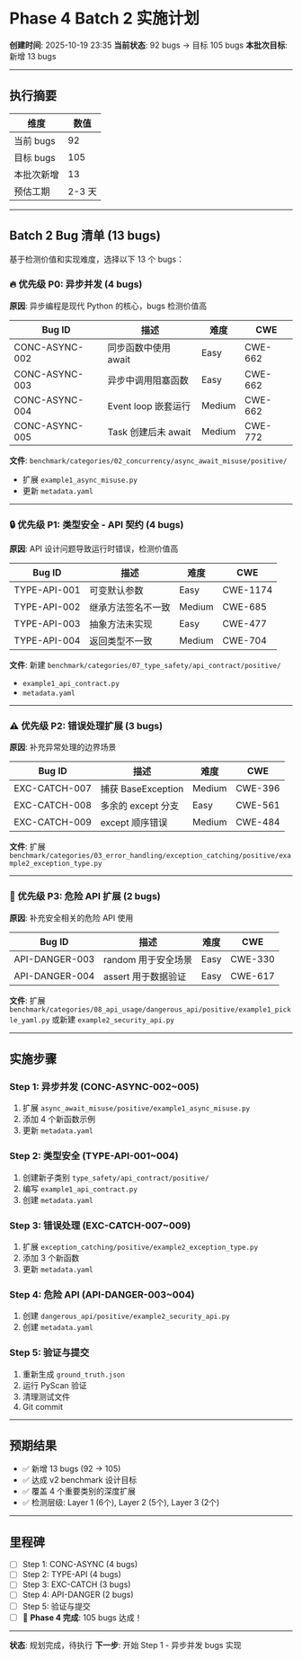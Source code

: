 # Phase 4 Batch 2 实施计划

**创建时间**: 2025-10-19 23:35
**当前状态**: 92 bugs → 目标 105 bugs
**本批次目标**: 新增 13 bugs

---

## 执行摘要

| 维度 | 数值 |
|------|------|
| 当前 bugs | 92 |
| 目标 bugs | 105 |
| 本批次新增 | 13 |
| 预估工期 | 2-3 天 |

---

## Batch 2 Bug 清单 (13 bugs)

基于检测价值和实现难度，选择以下 13 个 bugs：

### 🔥 优先级 P0: 异步并发 (4 bugs)

**原因**: 异步编程是现代 Python 的核心，bugs 检测价值高

| Bug ID | 描述 | 难度 | CWE |
|--------|------|------|-----|
| CONC-ASYNC-002 | 同步函数中使用 await | Easy | CWE-662 |
| CONC-ASYNC-003 | 异步中调用阻塞函数 | Easy | CWE-662 |
| CONC-ASYNC-004 | Event loop 嵌套运行 | Medium | CWE-662 |
| CONC-ASYNC-005 | Task 创建后未 await | Medium | CWE-772 |

**文件**: `benchmark/categories/02_concurrency/async_await_misuse/positive/`
- 扩展 `example1_async_misuse.py`
- 更新 `metadata.yaml`

---

### 🔒 优先级 P1: 类型安全 - API 契约 (4 bugs)

**原因**: API 设计问题导致运行时错误，检测价值高

| Bug ID | 描述 | 难度 | CWE |
|--------|------|------|-----|
| TYPE-API-001 | 可变默认参数 | Easy | CWE-1174 |
| TYPE-API-002 | 继承方法签名不一致 | Medium | CWE-685 |
| TYPE-API-003 | 抽象方法未实现 | Easy | CWE-477 |
| TYPE-API-004 | 返回类型不一致 | Medium | CWE-704 |

**文件**: 新建 `benchmark/categories/07_type_safety/api_contract/positive/`
- `example1_api_contract.py`
- `metadata.yaml`

---

### ⚠️ 优先级 P2: 错误处理扩展 (3 bugs)

**原因**: 补充异常处理的边界场景

| Bug ID | 描述 | 难度 | CWE |
|--------|------|------|-----|
| EXC-CATCH-007 | 捕获 BaseException | Medium | CWE-396 |
| EXC-CATCH-008 | 多余的 except 分支 | Easy | CWE-561 |
| EXC-CATCH-009 | except 顺序错误 | Medium | CWE-484 |

**文件**: 扩展 `benchmark/categories/03_error_handling/exception_catching/positive/example2_exception_type.py`

---

### 💾 优先级 P3: 危险 API 扩展 (2 bugs)

**原因**: 补充安全相关的危险 API 使用

| Bug ID | 描述 | 难度 | CWE |
|--------|------|------|-----|
| API-DANGER-003 | random 用于安全场景 | Easy | CWE-330 |
| API-DANGER-004 | assert 用于数据验证 | Easy | CWE-617 |

**文件**: 扩展 `benchmark/categories/08_api_usage/dangerous_api/positive/example1_pickle_yaml.py`
或新建 `example2_security_api.py`

---

## 实施步骤

### Step 1: 异步并发 (CONC-ASYNC-002~005)
1. 扩展 `async_await_misuse/positive/example1_async_misuse.py`
2. 添加 4 个新函数示例
3. 更新 `metadata.yaml`

### Step 2: 类型安全 (TYPE-API-001~004)
1. 创建新子类别 `type_safety/api_contract/positive/`
2. 编写 `example1_api_contract.py`
3. 创建 `metadata.yaml`

### Step 3: 错误处理 (EXC-CATCH-007~009)
1. 扩展 `exception_catching/positive/example2_exception_type.py`
2. 添加 3 个新函数
3. 更新 `metadata.yaml`

### Step 4: 危险 API (API-DANGER-003~004)
1. 创建 `dangerous_api/positive/example2_security_api.py`
2. 创建 `metadata.yaml`

### Step 5: 验证与提交
1. 重新生成 `ground_truth.json`
2. 运行 PyScan 验证
3. 清理测试文件
4. Git commit

---

## 预期结果

- ✅ 新增 13 bugs (92 → 105)
- ✅ 达成 v2 benchmark 设计目标
- ✅ 覆盖 4 个重要类别的深度扩展
- ✅ 检测层级: Layer 1 (6个), Layer 2 (5个), Layer 3 (2个)

---

## 里程碑

- [ ] Step 1: CONC-ASYNC (4 bugs)
- [ ] Step 2: TYPE-API (4 bugs)
- [ ] Step 3: EXC-CATCH (3 bugs)
- [ ] Step 4: API-DANGER (2 bugs)
- [ ] Step 5: 验证与提交
- [ ] 🎉 **Phase 4 完成**: 105 bugs 达成！

---

**状态**: 规划完成，待执行
**下一步**: 开始 Step 1 - 异步并发 bugs 实现
